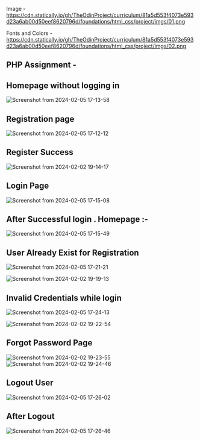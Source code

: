 Image - https://cdn.statically.io/gh/TheOdinProject/curriculum/81a5d553f4073e593d23a6ab00d50eef8620796d/foundations/html_css/project/imgs/01.png

Fonts and Colors -
https://cdn.statically.io/gh/TheOdinProject/curriculum/81a5d553f4073e593d23a6ab00d50eef8620796d/foundations/html_css/project/imgs/02.png

## PHP Assignment - 

## Homepage without logging in 

![Screenshot from 2024-02-05 17-13-58](https://github.com/WisdmLabs/tejas-html-assignment/assets/57285167/243b8446-d841-40af-b5a3-af0c072ef45c)

## Registration page

![Screenshot from 2024-02-05 17-12-12](https://github.com/WisdmLabs/tejas-html-assignment/assets/57285167/4bf3c191-2a68-4b9d-a554-60061c3bc77b)

## Register Success 

![Screenshot from 2024-02-02 19-14-17](https://github.com/WisdmLabs/tejas-html-assignment/assets/57285167/6463d905-c15d-4fe6-ab3e-325fcb54ebf9)

## Login Page

![Screenshot from 2024-02-05 17-15-08](https://github.com/WisdmLabs/tejas-html-assignment/assets/57285167/8d8d6c06-d15e-4349-9dba-cdc100705722)


## After Successful login . Homepage :-

![Screenshot from 2024-02-05 17-15-49](https://github.com/WisdmLabs/tejas-html-assignment/assets/57285167/9ab92f02-a1c6-411a-bbec-ce5a6b21b0f9)


## User Already Exist for Registration

![Screenshot from 2024-02-05 17-21-21](https://github.com/WisdmLabs/tejas-html-assignment/assets/57285167/48248821-7c10-4c56-bdc2-2e2287677784)

![Screenshot from 2024-02-02 19-19-13](https://github.com/WisdmLabs/tejas-html-assignment/assets/57285167/97e2148c-e374-461f-8eb6-83c655ded0be)

## Invalid Credentials while login 

![Screenshot from 2024-02-05 17-24-13](https://github.com/WisdmLabs/tejas-html-assignment/assets/57285167/3744d4ac-f9d5-4e4c-9c27-bb69e45b2434)

![Screenshot from 2024-02-02 19-22-54](https://github.com/WisdmLabs/tejas-html-assignment/assets/57285167/1da068a7-b628-4c70-bee5-68c1defa0ffa)

## Forgot Password Page 

![Screenshot from 2024-02-02 19-23-55](https://github.com/WisdmLabs/tejas-html-assignment/assets/57285167/15e75087-7b11-46db-b9ea-52f0a354fb49)
![Screenshot from 2024-02-02 19-24-46](https://github.com/WisdmLabs/tejas-html-assignment/assets/57285167/ad256f58-c665-4def-9da8-1f2dcc08b523)

## Logout User

![Screenshot from 2024-02-05 17-26-02](https://github.com/WisdmLabs/tejas-html-assignment/assets/57285167/a9e37e35-e77e-447c-b42d-226ff02f8d9e)

## After Logout 

![Screenshot from 2024-02-05 17-26-46](https://github.com/WisdmLabs/tejas-html-assignment/assets/57285167/e66ffdff-fd61-48b8-9a33-b73caf4c0b7e)











